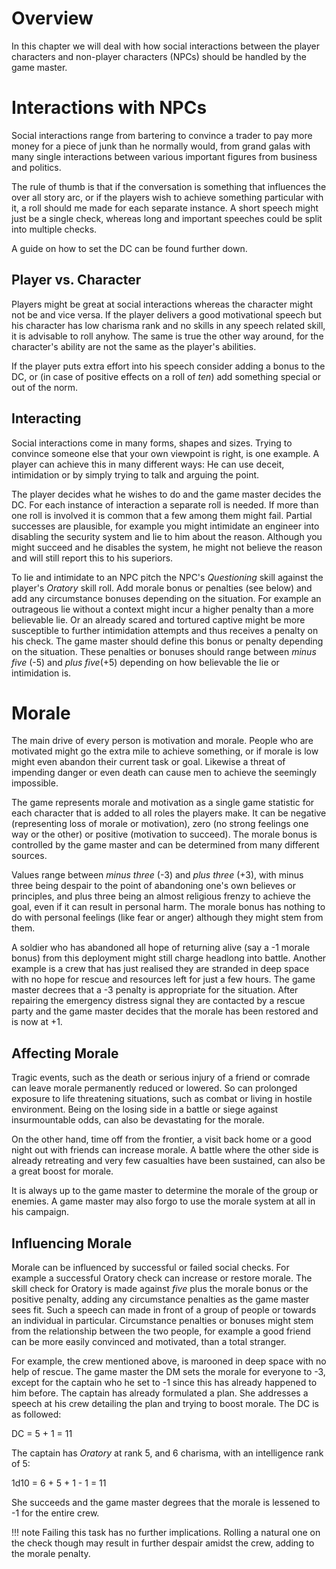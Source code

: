 # Overview

In this chapter we will deal with how social interactions between the player
characters and non-player characters (NPCs) should be handled by the game
master.

# Interactions with NPCs

Social interactions range from bartering to convince a trader to pay more money
for a piece of junk than he normally would, from grand galas with many single
interactions between various important figures from business and politics.

The rule of thumb is that if the conversation is something that influences the
over all story arc, or if the players wish to achieve something particular with
it, a roll should me made for each separate instance. A short speech might just
be a single check, whereas long and important speeches could be split into
multiple checks.

A guide on how to set the DC can be found further down.

## Player vs. Character

Players might be great at social interactions whereas the character might not be
and vice versa. If the player delivers a good motivational speech but his
character has low charisma rank and no skills in any speech related skill, it is
advisable to roll anyhow. The same is true the other way around, for the
character's ability are not the same as the player's abilities.

If the player puts extra effort into his speech consider adding a bonus to the
DC, or (in case of positive effects on a roll of _ten_) add something special or
out of the norm.

## Interacting

Social interactions come in many forms, shapes and sizes. Trying to convince
someone else that your own viewpoint is right, is one example. A player can
achieve this in many different ways: He can use deceit, intimidation or by
simply trying to talk and arguing the point.

The player decides what he wishes to do and the game master decides the DC. For
each instance of interaction a separate roll is needed. If more than one roll is
involved it is common that a few among them might fail. Partial successes are
plausible, for example you might intimidate an engineer into disabling the
security system and lie to him about the reason. Although you might succeed and
he disables the system, he might not believe the reason and will still report
this to his superiors.

To lie and intimidate to an NPC pitch the NPC's _Questioning_ skill against the
player's _Oratory_ skill roll. Add morale bonus or penalties (see below) and add
any circumstance bonuses depending on the situation. For example an outrageous
lie without a context might incur a higher penalty than a more believable lie.
Or an already scared and tortured captive might be more susceptible to further
intimidation attempts and thus receives a penalty on his check. The game master
should define this bonus or penalty depending on the situation. These penalties
or bonuses should range between _minus five_ (-5) and _plus five_(+5) depending
on how believable the lie or intimidation is.

# Morale

The main drive of every person is motivation and morale. People who are
motivated might go the extra mile to achieve something, or if morale is low
might even abandon their current task or goal. Likewise a threat of impending
danger or even death can cause men to achieve the seemingly impossible.

The game represents morale and motivation as a single game statistic for each
character that is added to all roles the players make. It can be negative
(representing loss of morale or motivation), zero (no strong feelings one way or
the other) or positive (motivation to succeed). The morale bonus is controlled
by the game master and can be determined from many different sources.

Values range between _minus three_ (-3) and _plus three_ (+3), with minus three
being despair to the point of abandoning one's own believes or principles, and
plus three being an almost religious frenzy to achieve the goal, even if it can
result in personal harm. The morale bonus has nothing to do with personal
feelings (like fear or anger) although they might stem from them.

A soldier who has abandoned all hope of returning alive (say a -1 morale bonus)
from this deployment might still charge headlong into battle. Another example is
a crew that has just realised they are stranded in deep space with no hope for
rescue and resources left for just a few hours. The game master decrees that a
-3 penalty is appropriate for the situation. After repairing the emergency
distress signal they are contacted by a rescue party and the game master decides
that the morale has been restored and is now at +1.

## Affecting Morale

Tragic events, such as the death or serious injury of a friend or comrade can
leave morale permanently reduced or lowered. So can prolonged exposure to life
threatening situations, such as combat or living in hostile environment. Being
on the losing side in a battle or siege against insurmountable odds, can also be
devastating for the morale.

On the other hand, time off from the frontier, a visit back home or a good night
out with friends can increase morale. A battle where the other side is already
retreating and very few casualties have been sustained, can also be a great
boost for morale.

It is always up to the game master to determine the morale of the group or
enemies. A game master may also forgo to use the morale system at all in his
campaign.

## Influencing Morale

Morale can be influenced by successful or failed social checks. For example
a successful Oratory check can increase or restore morale. The skill check for
Oratory is made against _five_ plus the morale bonus or the positive
penalty, adding any circumstance penalties as the game master sees fit. Such a
speech can made in front of a group of people or towards an individual in
particular. Circumstance penalties or bonuses might stem from the relationship
between the two people, for example a good friend can be more easily convinced
and motivated, than a total stranger.

For example, the crew mentioned above, is marooned in deep space with no help
of rescue. The game master the DM sets the morale for everyone to -3, except
for the captain who he set to -1 since this has already happened to him
before.  The captain has already formulated a plan. She addresses a speech at
his crew detailing the plan and trying to boost morale. The DC is as
followed:

<div class="formula formula-top formula-bottom">
DC = <span data-bracket-bottom="base">5</span>
<span data-bracket-top="morale">+ 1</span>
= 11
</div>

The captain has _Oratory_ at rank 5, and 6 charisma, with an intelligence rank
of 5:

<div class="formula formula-top formula-bottom">
1d10 = <span data-bracket-bottom="roll">6</span>
<span data-bracket-top="skill">+ 5</span>
<span data-bracket-bottom="charisma">+ 1</span>
<span data-bracket-top="morale">- 1</span>
= 11
</div>

She succeeds and the game master degrees that the morale is lessened to -1 for
the entire crew.

!!! note
    Failing this task has no further implications. Rolling a natural one on the
    check though may result in further despair amidst the crew, adding to the
    morale penalty.
